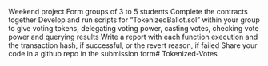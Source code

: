 Weekend project
Form groups of 3 to 5 students
Complete the contracts together
Develop and run scripts for “TokenizedBallot.sol” within your group to give voting tokens, delegating voting power, casting votes, checking vote power and querying results
Write a report with each function execution and the transaction hash, if successful, or the revert reason, if failed
Share your code in a github repo in the submission form# Tokenized-Votes
